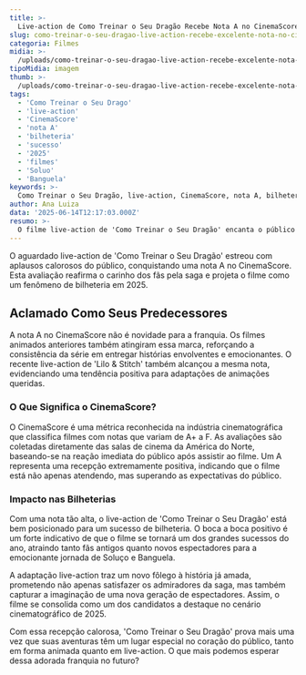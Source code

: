 ```yaml
---
title: >-
  Live-action de Como Treinar o Seu Dragão Recebe Nota A no CinemaScore e Conquista Público
slug: como-treinar-o-seu-dragao-live-action-recebe-excelente-nota-no-cinemascore
categoria: Filmes
midia: >-
  /uploads/como-treinar-o-seu-dragao-live-action-recebe-excelente-nota-no-cinemascore-thumb.webp
tipoMidia: imagem
thumb: >-
  /uploads/como-treinar-o-seu-dragao-live-action-recebe-excelente-nota-no-cinemascore-thumb.webp
tags:
  - 'Como Treinar o Seu Drago'
  - 'live-action'
  - 'CinemaScore'
  - 'nota A'
  - 'bilheteria'
  - 'sucesso'
  - '2025'
  - 'filmes'
  - 'Soluo'
  - 'Banguela'
keywords: >-
  Como Treinar o Seu Dragão, live-action, CinemaScore, nota A, bilheteria, sucesso, 2025, filmes, Soluço, Banguela
author: Ana Luiza
data: '2025-06-14T12:17:03.000Z'
resumo: >-
  O filme live-action de 'Como Treinar o Seu Dragão' encanta o público norte-americano e atinge uma nota A no CinemaScore, repetindo o sucesso da trilogia animada.
---
```


O aguardado live-action de 'Como Treinar o Seu Dragão' estreou com aplausos calorosos do público, conquistando uma nota A no CinemaScore. Esta avaliação reafirma o carinho dos fãs pela saga e projeta o filme como um fenômeno de bilheteria em 2025.

## Aclamado Como Seus Predecessores

A nota A no CinemaScore não é novidade para a franquia. Os filmes animados anteriores também atingiram essa marca, reforçando a consistência da série em entregar histórias envolventes e emocionantes. O recente live-action de 'Lilo & Stitch' também alcançou a mesma nota, evidenciando uma tendência positiva para adaptações de animações queridas.

### O Que Significa o CinemaScore?

O CinemaScore é uma métrica reconhecida na indústria cinematográfica que classifica filmes com notas que variam de A+ a F. As avaliações são coletadas diretamente das salas de cinema da América do Norte, baseando-se na reação imediata do público após assistir ao filme. Um A representa uma recepção extremamente positiva, indicando que o filme está não apenas atendendo, mas superando as expectativas do público.

### Impacto nas Bilheterias

Com uma nota tão alta, o live-action de 'Como Treinar o Seu Dragão' está bem posicionado para um sucesso de bilheteria. O boca a boca positivo é um forte indicativo de que o filme se tornará um dos grandes sucessos do ano, atraindo tanto fãs antigos quanto novos espectadores para a emocionante jornada de Soluço e Banguela.

A adaptação live-action traz um novo fôlego à história já amada, prometendo não apenas satisfazer os admiradores da saga, mas também capturar a imaginação de uma nova geração de espectadores. Assim, o filme se consolida como um dos candidatos a destaque no cenário cinematográfico de 2025.

Com essa recepção calorosa, 'Como Treinar o Seu Dragão' prova mais uma vez que suas aventuras têm um lugar especial no coração do público, tanto em forma animada quanto em live-action. O que mais podemos esperar dessa adorada franquia no futuro?